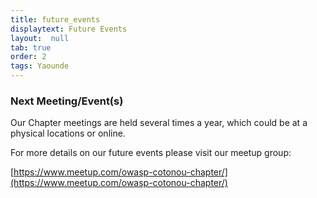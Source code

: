 ```yaml
---
title: future_events
displaytext: Future Events
layout:  null
tab: true
order: 2
tags: Yaounde
---
```

 

### Next Meeting/Event(s)
Our Chapter meetings are held several times a year, which could be at a physical locations or online.

For more details on our future events please visit our meetup group:

[https://www.meetup.com/owasp-cotonou-chapter/](https://www.meetup.com/owasp-cotonou-chapter/)
